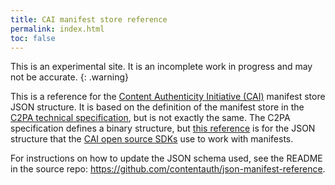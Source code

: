 ```yaml
---
title: CAI manifest store reference
permalink: index.html
toc: false
---
```


This is an experimental site. It is an incomplete work in progress and may not be accurate.
{: .warning}

This is a reference for the [Content Authenticity Initiative (CAI)](https://contentauthenticity.org/) manifest store JSON structure.  It is based on the definition of the manifest store in the [C2PA technical specification](https://c2pa.org/specifications/specifications/1.3/specs/C2PA_Specification.html), but is not exactly the same.  The C2PA specification defines a binary structure, but [this reference](manifest-reference) is for the JSON structure that the [CAI open source SDKs](https://opensource.contentauthenticity.org/docs/introduction) use to work with manifests.

For instructions on how to update the JSON schema used, see the README in the source repo: <https://github.com/contentauth/json-manifest-reference>.
